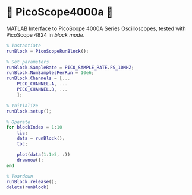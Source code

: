 # 🌈 PicoScope4000a 🦄

MATLAB Interface to PicoScope 4000A Series Oscilloscopes, tested with PicoScope 4824 in _block mode_.

```matlab
% Instantiate
runBlock = PicoScopeRunBlock();

% Set parameters
runBlock.SampleRate = PICO_SAMPLE_RATE.FS_10MHZ;
runBlock.NumSamplesPerRun = 10e6;
runBlock.Channels = [...
    PICO_CHANNEL.A, ...
    PICO_CHANNEL.B, ...
    ];

% Initialize
runBlock.setup();

% Operate
for blockIndex = 1:10
    tic;
    data = runBlock();
    toc;

    plot(data(1:1e5, :))
    drawnow();
end

% Teardown
runBlock.release();
delete(runBlock)
```
